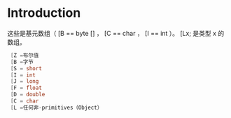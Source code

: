 # Introduction

这些是基元数组（ [B == byte [] ， [C == char ， [I == int ）。 [Lx; 是类型 x 的数组。

```java
 [Z =布尔值
 [B =字节
 [S = short 
 [I = int 
 [J = long 
 [F = float 
 [D = double 
 [C = char 
 [L =任何非-primitives（Object）
```

